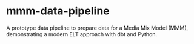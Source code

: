 # mmm-data-pipeline
A prototype data pipeline to prepare data for a Media Mix Model (MMM), demonstrating a modern ELT approach with dbt and Python.
